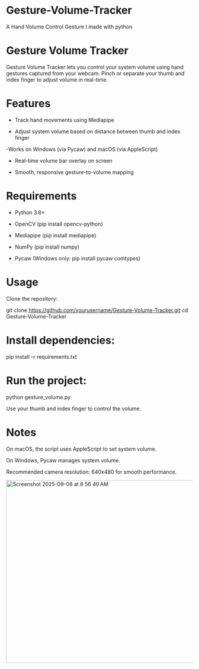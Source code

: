 # Gesture-Volume-Tracker
A Hand Volume Control Gesture I made with python

# Gesture Volume Tracker

Gesture Volume Tracker lets you control your system volume using hand gestures captured from your webcam. Pinch or separate your thumb and index finger to adjust volume in real-time.

# Features

- Track hand movements using Mediapipe

- Adjust system volume based on distance between thumb and index finger

 -Works on Windows (via Pycaw) and macOS (via AppleScript)

- Real-time volume bar overlay on screen

- Smooth, responsive gesture-to-volume mapping

# Requirements

- Python 3.8+

- OpenCV (pip install opencv-python)

- Mediapipe (pip install mediapipe)

- NumPy (pip install numpy)

- Pycaw (Windows only: pip install pycaw comtypes)

# Usage

Clone the repository:

git clone https://github.com/yourusername/Gesture-Volume-Tracker.git
cd Gesture-Volume-Tracker


# Install dependencies:

pip install -r requirements.txt


# Run the project:

python gesture_volume.py


Use your thumb and index finger to control the volume.

# Notes

On macOS, the script uses AppleScript to set system volume.

On Windows, Pycaw manages system volume.

Recommended camera resolution: 640x480 for smooth performance.

<img width="636" height="494" alt="Screenshot 2025-09-08 at 8 56 40 AM" src="https://github.com/user-attachments/assets/77bc62f3-a8ac-411c-b0e8-719217a5c16f" />



